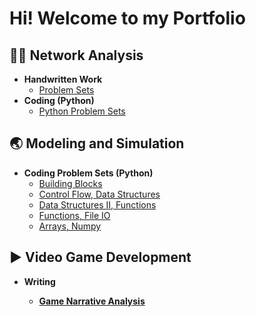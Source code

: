 <h1>Hi! Welcome to my Portfolio </h1>

<h2>👨‍💻 Network Analysis</h2>

- <b>Handwritten Work</b>
  - [Problem Sets](https://github.com/ChristopherSorinBucsa/ProblemSets)
- <b>Coding (Python)</b>
  - [Python Problem Sets](https://github.com/ChristopherSorinBucsa/PythonProblemSets)</i>

<h2>🌏 Modeling and Simulation</h2>

- <b>Coding Problem Sets (Python)</b>
  - [Building Blocks](https://github.com/ChristopherSorinBucsa/BuildingBlocksModSim)
  - [Control Flow, Data Structures](https://github.com/ChristopherSorinBucsa/ControlFlowDataStructuresModSim)
  - [Data Structures II, Functions](https://github.com/ChristopherSorinBucsa/DataStructuresIIFunctionsModSim)
  - [Functions, File IO](https://github.com/ChristopherSorinBucsa/FunctionsFileIOModSim)
  - [Arrays, Numpy](https://github.com/ChristopherSorinBucsa/ArraysNumpy)

<h2> ▶ Video Game Development</h2>

 - <b> Writing <b>
   - [Game Narrative Analysis](https://github.com/ChristopherSorinBucsa/GameNarrativeReview)
    
